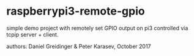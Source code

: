 # raspberrypi3-remote-gpio
simple demo project with remotely set GPIO output on pi3 controlled via tcpip server + client.

authors:  Daniel Greidinger & Peter Karasev,  October 2017
